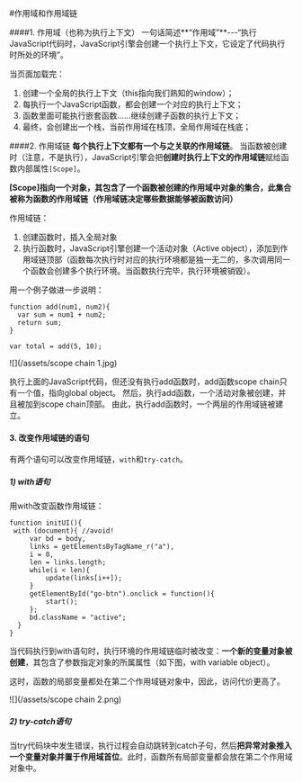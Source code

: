 #作用域和作用域链

####1. 作用域（也称为执行上下文）
一句话简述**“作用域”**---“执行JavaScript代码时，JavaScript引擎会创建一个执行上下文，它设定了代码执行时所处的环境”。


当页面加载完：

1. 创建一个全局的执行上下文（this指向我们熟知的window）；
2. 每执行一个JavaScript函数，都会创建一个对应的执行上下文；
3. 函数里面可能执行嵌套函数......继续创建子函数的执行上下文；
4. 最终，会创建出一个栈，当前作用域在栈顶，全局作用域在栈底；

####2. 作用域链
**每个执行上下文都有一个与之关联的作用域链**。
当函数被创建时（注意，不是执行），JavaScript引擎会把**创建时执行上下文的作用域链**赋给函数内部属性```[Scope]```。

**[Scope]指向一个对象，其包含了一个函数被创建的作用域中对象的集合，此集合被称为函数的作用域链（作用域链决定哪些数据能够被函数访问）**

作用域链：
1. 创建函数时，插入全局对象
2. 执行函数时，JavaScript引擎创建一个活动对象（Active object），添加到作用域链顶部（函数每次执行时对应的执行环境都是独一无二的，多次调用同一个函数会创建多个执行环境。当函数执行完毕，执行环境被销毁）。


用一个例子做进一步说明：
```
function add(num1, num2){
  var sum = num1 + num2;
  return sum;
}

var total = add(5, 10);
```

![](/assets/scope chain 1.jpg)

执行上面的JavaScript代码，但还没有执行add函数时，add函数scope chain只有一个值，指向global object。
然后，执行add函数，一个活动对象被创建，并且被加到scope chain顶部。
由此，执行add函数时，一个两层的作用域链被建立。

#### 3. 改变作用域链的语句

有两个语句可以改变作用域链，```with```和```try-catch```。

##### 1) with语句

用with改变函数作用域链：
```
function initUI(){
 with (document){ //avoid!
     var bd = body,
     links = getElementsByTagName_r("a"),
     i = 0,
     len = links.length;
     while(i < len){
         update(links[i++]);
     }
     getElementById("go-btn").onclick = function(){
         start();
     };
     bd.className = "active";
  }
}
```

当代码执行到with语句时，执行环境的作用域链临时被改变：**一个新的变量对象被创建**，其包含了参数指定对象的所属属性（如下图，with variable object）。

这时，函数的局部变量都处在第二个作用域链对象中，因此，访问代价更高了。

![](/assets/scope chain 2.png)


##### 2) try-catch语句

当try代码块中发生错误，执行过程会自动跳转到catch子句，然后**把异常对象推入一个变量对象并置于作用域首位**。此时，函数所有局部变量都会放在第二个作用域对象中。

